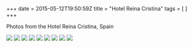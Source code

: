 +++
date = 2015-05-12T19:50:59Z
title = "Hotel Reina Cristina"
tags = [ ]
+++

<p>Photos from the Hotel Reina Cristina, Spain</p>

![](/img/30/9a/777df0fd4419164538f649f22d78.jpg)
![](/img/62/26/30a5ad59bf2bbbe31cb355c6a103.jpg)
![](/img/62/26/30a5ad59bf2bbbe31cb355c6a103.jpg)
![](/img/cd/48/664bd8f68b326d6a7dfc4419a5bf.jpg)
![](/img/63/1b/a4356bc68f30aed2d3223d2dac39.jpg)
![](/img/27/6f/a56429df434a6adefa7ccfc517dc.jpg)
![](/img/fa/29/263eb475ebce649500899290cecc.jpg)
![](/img/ba/8b/57fbc82ff84310b4a688a2830194.jpg)
![](/img/f5/a3/40b7bb680d30af8ba5c045569d6e.jpg)
